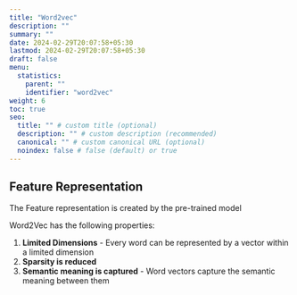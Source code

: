 ```yaml
---
title: "Word2vec"
description: ""
summary: ""
date: 2024-02-29T20:07:58+05:30
lastmod: 2024-02-29T20:07:58+05:30
draft: false
menu:
  statistics:
    parent: ""
    identifier: "word2vec"
weight: 6
toc: true
seo:
  title: "" # custom title (optional)
  description: "" # custom description (recommended)
  canonical: "" # custom canonical URL (optional)
  noindex: false # false (default) or true
---
```


## Feature Representation

The Feature representation is created by the pre-trained model

Word2Vec has the following properties:
1. **Limited Dimensions** - Every word can be represented by a vector within a limited dimension
2. **Sparsity is reduced**
3. **Semantic meaning is captured** - Word vectors capture the semantic meaning between them